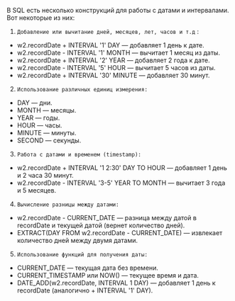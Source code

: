 В SQL есть несколько конструкций для работы с датами и интервалами. Вот некоторые из них:

1. `Добавление или вычитание дней, месяцев, лет, часов и т.д` :
- w2.recordDate + INTERVAL '1' DAY — добавляет 1 день к дате.
- w2.recordDate - INTERVAL '1' MONTH — вычитает 1 месяц из даты.
- w2.recordDate + INTERVAL '2' YEAR — добавляет 2 года к дате.
- w2.recordDate - INTERVAL '5' HOUR — вычитает 5 часов из даты.
- w2.recordDate + INTERVAL '30' MINUTE — добавляет 30 минут.

2. `Использование различных единиц измерения:`
- DAY — дни.
- MONTH — месяцы.
- YEAR — годы.
- HOUR — часы.
- MINUTE — минуты.
- SECOND — секунды.

3. `Работа с датами и временем (timestamp):`
- w2.recordDate + INTERVAL '1 2:30' DAY TO HOUR — добавляет 1 день и 2 часа 30 минут.
- w2.recordDate - INTERVAL '3-5' YEAR TO MONTH — вычитает 3 года и 5 месяцев.

4. `Вычисление разницы между датами:`
- w2.recordDate - CURRENT_DATE — разница между датой в recordDate и текущей датой (вернет количество дней).
- EXTRACT(DAY FROM w2.recordDate - CURRENT_DATE) — извлекает количество дней между двумя датами.

5. `Использование функций для получения даты:`
- CURRENT_DATE — текущая дата без времени.
- CURRENT_TIMESTAMP или NOW() — текущее время и дата.
- DATE_ADD(w2.recordDate, INTERVAL 1 DAY) — добавляет 1 день к recordDate (аналогично + INTERVAL '1' DAY).

  
